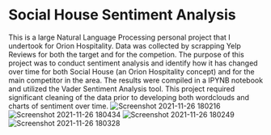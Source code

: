 # Social House Sentiment Analysis

This is a large Natural Language Processing personal project that I undertook for Orion Hospitality. Data was collected by scrapping Yelp Reviews for both the target and for the competion. The purpose of this project was to conduct sentiment analysis and identify how it has changed over time for both Social House (an Orion Hospitality concept) and for the main competitor in the area. The results were compiled in a IPYNB notebook and utilized the Vader Sentiment Analysis tool. This project required significant cleaning of the data prior to developing both wordclouds and charts of sentiment over time.
![Screenshot 2021-11-26 180216](https://user-images.githubusercontent.com/61364738/143660214-5fa74394-f215-46bd-b4ae-a85330077b4e.png)
![Screenshot 2021-11-26 180434](https://user-images.githubusercontent.com/61364738/143660218-dc446ec7-0bdd-495b-8a5f-76dc7a71ee51.png)
![Screenshot 2021-11-26 180249](https://user-images.githubusercontent.com/61364738/143660221-d091297c-c669-47c7-8ffd-d465bb329daf.png)
![Screenshot 2021-11-26 180328](https://user-images.githubusercontent.com/61364738/143660224-9f0b7906-0ccb-4bd2-ab50-9babc39dd4c2.png)
